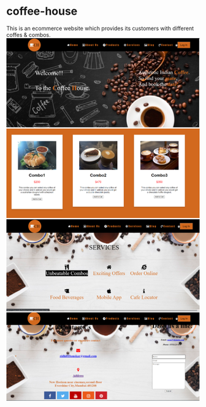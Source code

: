 # coffee-house
This is an ecommerce website which provides its customers with different coffes & combos.
![](home.PNG)
![](com.PNG)
![](link.PNG)
![](contact.PNG)

